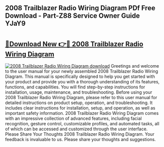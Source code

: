## 2008 Trailblazer Radio Wiring Diagram PDf Free Download - Part-Z88 Service Owner Guide YJaY9

# <h2><a href="http://dfmw74.blite.top/?on=2008+Trailblazer+Radio+Wiring+Diagram">🔗Download New 👉🔴 2008 Trailblazer Radio Wiring Diagram</a></h2>

[![2008 Trailblazer Radio Wiring Diagram download](https://i.imgur.com/lujVjoI.png)](http://dfmw74.blite.top/?on=2008+Trailblazer+Radio+Wiring+Diagram)
Greetings and welcome to the user manual for your newly assembled 2008 Trailblazer Radio Wiring Diagram. This manual is specifically designed to help you get started with your product and provide you with a thorough understanding of its features, functions, and capabilities. You will find step-by-step instructions for installation, usage, maintenance, and troubleshooting. Before using your 2008 Trailblazer Radio Wiring Diagram, please refer to this user manual for detailed instructions on product setup, operation, and troubleshooting. It includes clear instructions for installation, setup, and operation, as well as important safety information. 2008 Trailblazer Radio Wiring Diagram comes with an impressive collection of advanced features, including facial recognition, gesture control, customizable profiles, and automated tasks, all of which can be accessed and customized through the user interface. Please Share Your Thoughts 2008 Trailblazer Radio Wiring Diagram. Your feedback is invaluable to us. Please share your thoughts and suggestions.
